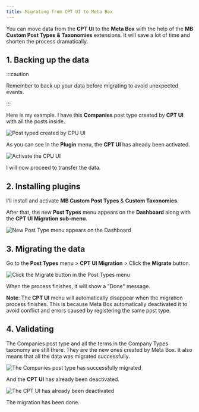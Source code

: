 ```yaml
---
title: Migrating from CPT UI to Meta Box
---
```


You can move data from the **CPT UI** to the **Meta Box** with the help of the **MB Custom Post Types** **&amp; Taxonomies** extensions. It will save a lot of time and shorten the process dramatically.

## 1. Backing up the data

:::caution

Remember to back up your data before migrating to avoid unexpected events.

:::

Here is my example. I have this **Companies** post type created by **CPT UI** with all the posts inside.

![Post typed created by CPU UI](https://imgur.elightup.com/vyTY90m.png)

As you can see in the **Plugin** menu, the **CPT UI** has already been activated.

![Activate the CPU UI](https://imgur.elightup.com/U4ZKxGf.png)

I will now proceed to transfer the data.

## 2. Installing plugins

I'll install and activate **MB Custom Post Types** &amp; **Custom Taxonomies**.

After that, the new **Post Types** menu appears on the **Dashboard** along with the **CPT UI Migration sub-menu**.

![New Post Type menu appears on the Dashboard](https://imgur.elightup.com/sxEKSlv.png)

## 3. Migrating the data

Go to the **Post Types** menu &gt; **CPT UI Migration** &gt; Click the **Migrate** button.

![Click the Migrate button in the Post Types menu](https://imgur.elightup.com/FRk0drJ.png)

When the process finishes, it will show a "Done" message.

**Note**: The **CPT UI** menu will automatically disappear when the migration process finishes. This is because Meta Box automatically deactivated it to avoid conflict and errors caused by registering the same post type.

## 4. Validating

The Companies post type and all the terms in the Company Types taxonomy are still there. They are the new ones created by Meta Box. It also means that all the data was migrated successfully.

![The Companies post type has successfully migrated](https://imgur.elightup.com/x7i0sB9.png)

And the **CPT UI** has already been deactivated.

![The CPT UI has already been deactivated](https://imgur.elightup.com/U4ZKxGf.png)

The migration has been done.
